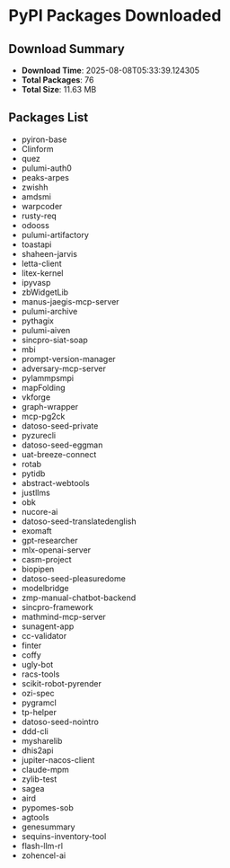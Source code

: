 # PyPI Packages Downloaded

## Download Summary
- **Download Time**: 2025-08-08T05:33:39.124305
- **Total Packages**: 76
- **Total Size**: 11.63 MB

## Packages List
- pyiron-base
- Clinform
- quez
- pulumi-auth0
- peaks-arpes
- zwishh
- amdsmi
- warpcoder
- rusty-req
- odooss
- pulumi-artifactory
- toastapi
- shaheen-jarvis
- letta-client
- litex-kernel
- ipyvasp
- zbWidgetLib
- manus-jaegis-mcp-server
- pulumi-archive
- pythagix
- pulumi-aiven
- sincpro-siat-soap
- mbi
- prompt-version-manager
- adversary-mcp-server
- pylammpsmpi
- mapFolding
- vkforge
- graph-wrapper
- mcp-pg2ck
- datoso-seed-private
- pyzurecli
- datoso-seed-eggman
- uat-breeze-connect
- rotab
- pytidb
- abstract-webtools
- justllms
- obk
- nucore-ai
- datoso-seed-translatedenglish
- exomaft
- gpt-researcher
- mlx-openai-server
- casm-project
- biopipen
- datoso-seed-pleasuredome
- modelbridge
- zmp-manual-chatbot-backend
- sincpro-framework
- mathmind-mcp-server
- sunagent-app
- cc-validator
- finter
- coffy
- ugly-bot
- racs-tools
- scikit-robot-pyrender
- ozi-spec
- pygramcl
- tp-helper
- datoso-seed-nointro
- ddd-cli
- mysharelib
- dhis2api
- jupiter-nacos-client
- claude-mpm
- zylib-test
- sagea
- aird
- pypomes-sob
- agtools
- genesummary
- sequins-inventory-tool
- flash-llm-rl
- zohencel-ai
